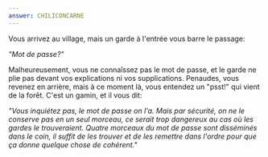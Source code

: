 ```yaml
---
answer: CHILICONCARNE
---
```


Vous arrivez au village, mais un garde à l'entrée vous barre le passage:

*"Mot de passe?"*

Malheureusement, vous ne connaîssez pas le mot de passe, et le garde ne plie pas devant vos explications ni vos supplications. Penaudes, vous revenez en arrière, mais à ce moment là, vous entendez un "psst!" qui vient de la forêt. C'est un gamin, et il vous dit:

*"Vous inquiétez pas, le mot de passe on l'a. Mais par sécurité, on ne le conserve pas en un seul morceau, ce serait trop dangereux au cas où les gardes le trouveraient. Quatre morceaux du mot de passe sont disséminés dans le coin, il suffit de les trouver et de les remettre dans l'ordre pour que ça donne quelque chose de cohérent."*
